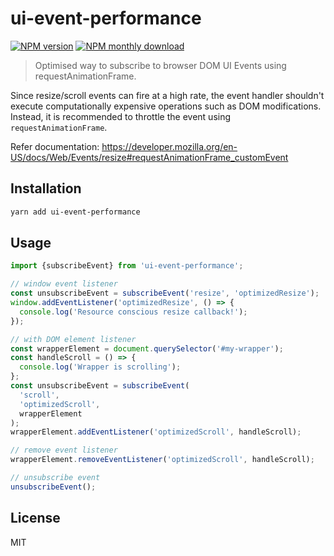 # ui-event-performance

[![NPM version](https://img.shields.io/npm/v/ui-event-performance.svg)](https://www.npmjs.com/package/ui-event-performance)
[![NPM monthly download](https://img.shields.io/npm/dm/ui-event-performance.svg)](https://www.npmjs.com/package/ui-event-performance)

> Optimised way to subscribe to browser DOM UI Events using requestAnimationFrame.

Since resize/scroll events can fire at a high rate, the event handler shouldn't execute computationally expensive operations such as DOM modifications. Instead, it is recommended to throttle the event using `requestAnimationFrame`.

Refer documentation:
https://developer.mozilla.org/en-US/docs/Web/Events/resize#requestAnimationFrame_customEvent

## Installation

```bash
yarn add ui-event-performance
```

## Usage

```ts
import {subscribeEvent} from 'ui-event-performance';

// window event listener
const unsubscribeEvent = subscribeEvent('resize', 'optimizedResize');
window.addEventListener('optimizedResize', () => {
  console.log('Resource conscious resize callback!');
});

// with DOM element listener
const wrapperElement = document.querySelector('#my-wrapper');
const handleScroll = () => {
  console.log('Wrapper is scrolling');
};
const unsubscribeEvent = subscribeEvent(
  'scroll',
  'optimizedScroll',
  wrapperElement
);
wrapperElement.addEventListener('optimizedScroll', handleScroll);

// remove event listener
wrapperElement.removeEventListener('optimizedScroll', handleScroll);

// unsubscribe event
unsubscribeEvent();
```

## License

MIT
